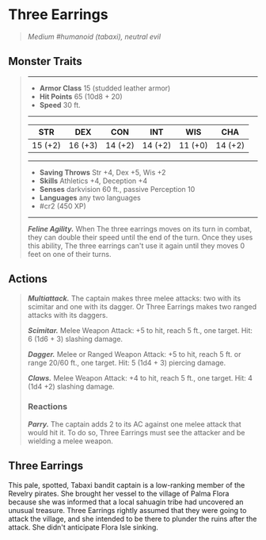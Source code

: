 # Three Earrings
>*Medium #humanoid (tabaxi), neutral evil*
## Monster Traits
>___
>- **Armor Class** 15 (studded leather armor)
>- **Hit Points** 65 (10d8 + 20)
>- **Speed** 30 ft.
>___
>|STR|DEX|CON|INT|WIS|CHA|
>|:---:|:---:|:---:|:---:|:---:|:---:|
>|15 (+2)|16 (+3)|14 (+2)|14 (+2)|11 (+0)|14 (+2)|
>___
>- **Saving Throws** Str +4, Dex +5, Wis +2
>- **Skills** Athletics +4, Deception +4
>- **Senses** darkvision 60 ft., passive Perception 10
>- **Languages** any two languages
>- #cr2 (450 XP)
>___
>***Feline Agility.*** When The three earrings moves on its turn in combat, they can double their speed until the end of the turn. Once they uses this ability, The three earrings can't use it again until they moves 0 feet on one of their turns.  
>
## Actions
>***Multiattack.*** The captain makes three melee attacks: two with its scimitar and one with its dagger. Or Three Earrings makes two ranged attacks with its daggers.  
>
>***Scimitar.*** Melee Weapon Attack: +5 to hit, reach 5 ft., one target. Hit: 6 (1d6 + 3) slashing damage.  
>
>***Dagger.*** Melee  or Ranged Weapon Attack: +5 to hit, reach 5 ft. or range 20/60 ft., one target. Hit: 5 (1d4 + 3) piercing damage.  
>
>***Claws.*** Melee Weapon Attack: +4 to hit, reach 5 ft., one target. Hit: 4 (1d4 +2) slashing damage.  
>
>### Reactions
>***Parry.*** The captain adds 2 to its AC against one melee attack that would hit it. To do so, Three Earrings must see the attacker and be wielding a melee weapon.
## Three Earrings
This pale, spotted, Tabaxi bandit captain is a low-ranking member of the Revelry pirates. She brought her vessel to the village of Palma Flora because she was informed that a local sahuagin tribe had uncovered an unusual treasure. Three Earrings rightly assumed that they were going to attack the village, and she intended to be there to plunder the ruins after the attack. She didn't anticipate Flora Isle sinking.